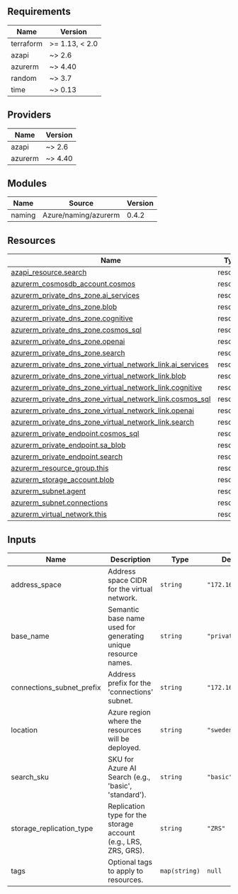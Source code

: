 <!-- META
title: Wellknown Module
description: Terraform module for deploying well-known Azure resources including Azure AI Search, Cosmos DB, storage accounts, and private DNS zones with networking infrastructure.
author: CAIRA Team
ms.date: 08/20/2025
ms.topic: reference
estimated_reading_time: 5
keywords:
    - terraform
    - azure
    - wellknown
    - ai search
    - cosmos db
    - private dns
    - networking
    - module
-->

<!-- BEGIN_TF_DOCS -->
## Requirements

| Name      | Version        |
|-----------|----------------|
| terraform | >= 1.13, < 2.0 |
| azapi     | ~> 2.6         |
| azurerm   | ~> 4.40        |
| random    | ~> 3.7         |
| time      | ~> 0.13        |

## Providers

| Name    | Version |
|---------|---------|
| azapi   | ~> 2.6  |
| azurerm | ~> 4.40 |

## Modules

| Name   | Source               | Version |
|--------|----------------------|---------|
| naming | Azure/naming/azurerm | 0.4.2   |

## Resources

| Name                                                                                                                                                                               | Type     |
|------------------------------------------------------------------------------------------------------------------------------------------------------------------------------------|----------|
| [azapi_resource.search](https://registry.terraform.io/providers/Azure/azapi/latest/docs/resources/resource)                                                                        | resource |
| [azurerm_cosmosdb_account.cosmos](https://registry.terraform.io/providers/hashicorp/azurerm/latest/docs/resources/cosmosdb_account)                                                | resource |
| [azurerm_private_dns_zone.ai_services](https://registry.terraform.io/providers/hashicorp/azurerm/latest/docs/resources/private_dns_zone)                                           | resource |
| [azurerm_private_dns_zone.blob](https://registry.terraform.io/providers/hashicorp/azurerm/latest/docs/resources/private_dns_zone)                                                  | resource |
| [azurerm_private_dns_zone.cognitive](https://registry.terraform.io/providers/hashicorp/azurerm/latest/docs/resources/private_dns_zone)                                             | resource |
| [azurerm_private_dns_zone.cosmos_sql](https://registry.terraform.io/providers/hashicorp/azurerm/latest/docs/resources/private_dns_zone)                                            | resource |
| [azurerm_private_dns_zone.openai](https://registry.terraform.io/providers/hashicorp/azurerm/latest/docs/resources/private_dns_zone)                                                | resource |
| [azurerm_private_dns_zone.search](https://registry.terraform.io/providers/hashicorp/azurerm/latest/docs/resources/private_dns_zone)                                                | resource |
| [azurerm_private_dns_zone_virtual_network_link.ai_services](https://registry.terraform.io/providers/hashicorp/azurerm/latest/docs/resources/private_dns_zone_virtual_network_link) | resource |
| [azurerm_private_dns_zone_virtual_network_link.blob](https://registry.terraform.io/providers/hashicorp/azurerm/latest/docs/resources/private_dns_zone_virtual_network_link)        | resource |
| [azurerm_private_dns_zone_virtual_network_link.cognitive](https://registry.terraform.io/providers/hashicorp/azurerm/latest/docs/resources/private_dns_zone_virtual_network_link)   | resource |
| [azurerm_private_dns_zone_virtual_network_link.cosmos_sql](https://registry.terraform.io/providers/hashicorp/azurerm/latest/docs/resources/private_dns_zone_virtual_network_link)  | resource |
| [azurerm_private_dns_zone_virtual_network_link.openai](https://registry.terraform.io/providers/hashicorp/azurerm/latest/docs/resources/private_dns_zone_virtual_network_link)      | resource |
| [azurerm_private_dns_zone_virtual_network_link.search](https://registry.terraform.io/providers/hashicorp/azurerm/latest/docs/resources/private_dns_zone_virtual_network_link)      | resource |
| [azurerm_private_endpoint.cosmos_sql](https://registry.terraform.io/providers/hashicorp/azurerm/latest/docs/resources/private_endpoint)                                            | resource |
| [azurerm_private_endpoint.sa_blob](https://registry.terraform.io/providers/hashicorp/azurerm/latest/docs/resources/private_endpoint)                                               | resource |
| [azurerm_private_endpoint.search](https://registry.terraform.io/providers/hashicorp/azurerm/latest/docs/resources/private_endpoint)                                                | resource |
| [azurerm_resource_group.this](https://registry.terraform.io/providers/hashicorp/azurerm/latest/docs/resources/resource_group)                                                      | resource |
| [azurerm_storage_account.blob](https://registry.terraform.io/providers/hashicorp/azurerm/latest/docs/resources/storage_account)                                                    | resource |
| [azurerm_subnet.agent](https://registry.terraform.io/providers/hashicorp/azurerm/latest/docs/resources/subnet)                                                                     | resource |
| [azurerm_subnet.connections](https://registry.terraform.io/providers/hashicorp/azurerm/latest/docs/resources/subnet)                                                               | resource |
| [azurerm_virtual_network.this](https://registry.terraform.io/providers/hashicorp/azurerm/latest/docs/resources/virtual_network)                                                    | resource |

## Inputs

| Name                        | Description                                                     | Type          | Default           | Required |
|-----------------------------|-----------------------------------------------------------------|---------------|-------------------|:--------:|
| address\_space              | Address space CIDR for the virtual network.                     | `string`      | `"172.16.0.0/16"` |    no    |
| base\_name                  | Semantic base name used for generating unique resource names.   | `string`      | `"privateenv"`    |    no    |
| connections\_subnet\_prefix | Address prefix for the 'connections' subnet.                    | `string`      | `"172.16.0.0/24"` |    no    |
| location                    | Azure region where the resources will be deployed.              | `string`      | `"swedencentral"` |    no    |
| search\_sku                 | SKU for Azure AI Search (e.g., 'basic', 'standard').            | `string`      | `"basic"`         |    no    |
| storage\_replication\_type  | Replication type for the storage account (e.g., LRS, ZRS, GRS). | `string`      | `"ZRS"`           |    no    |
| tags                        | Optional tags to apply to resources.                            | `map(string)` | `null`            |    no    |

<!-- END_TF_DOCS -->
